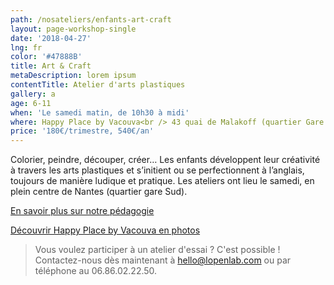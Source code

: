 ```yaml
---
path: /nosateliers/enfants-art-craft
layout: page-workshop-single
date: '2018-04-27'
lng: fr
color: '#47888B'
title: Art & Craft
metaDescription: lorem ipsum
contentTitle: Atelier d'arts plastiques
gallery: a
age: 6-11
when: 'Le samedi matin, de 10h30 à midi'
where: Happy Place by Vacouva<br /> 43 quai de Malakoff (quartier Gare Sud)
price: '180€/trimestre, 540€/an'
---
```

Colorier, peindre, découper, créer… Les enfants développent leur créativité à travers les arts plastiques et s’initient ou se perfectionnent à l’anglais, toujours de manière ludique et pratique. Les ateliers ont lieu le samedi, en plein centre de Nantes (quartier gare Sud).

[En savoir plus sur notre pédagogie](https://llfk.netlify.com/pedagogie)

[Découvrir Happy Place by Vacouva en photos](https://llfk.netlify.com/nosateliers) 

> Vous voulez participer à un atelier d'essai ? C'est possible ! Contactez-nous dès maintenant à hello@lopenlab.com ou par téléphone au 06.86.02.22.50.
